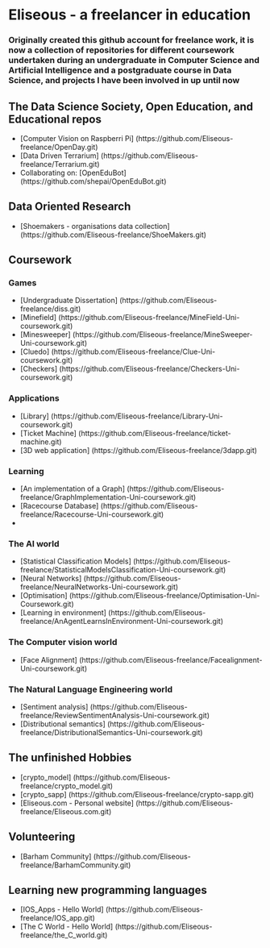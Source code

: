 <h1>Eliseous - a freelancer in education

<h3>Originally created this github account for freelance work, it is now a collection of repositories for different coursework undertaken during an undergraduate in Computer Science and Artificial Intelligence and a postgraduate course in Data Science, and projects I have been involved in up until now</h3>


<h2>The Data Science Society, Open Education, and Educational repos</h2>
<ul>
<li>[Computer Vision on Raspberri Pi] (https://github.com/Eliseous-freelance/OpenDay.git)</li>
<li>[Data Driven Terrarium] (https://github.com/Eliseous-freelance/Terrarium.git)</li>
<li>Collaborating on: [OpenEduBot] (https://github.com/shepai/OpenEduBot.git)</li>
</ul>


<h2>Data Oriented Research</h2>
<ul>
<li>[Shoemakers - organisations data collection] (https://github.com/Eliseous-freelance/ShoeMakers.git)</li>
</ul>

<h2>
Coursework
</h2>
<h3>Games</h3>
<ul>
<li>[Undergraduate Dissertation] (https://github.com/Eliseous-freelance/diss.git)</li>
<li>[Minefield] (https://github.com/Eliseous-freelance/MineField-Uni-coursework.git)</li>
<li>[Minesweeper] (https://github.com/Eliseous-freelance/MineSweeper-Uni-coursework.git)</li>
<li>[Cluedo] (https://github.com/Eliseous-freelance/Clue-Uni-coursework.git)</li>
<li>[Checkers] (https://github.com/Eliseous-freelance/Checkers-Uni-coursework.git)</li>
</ul>
<h3>Applications</h3>
<ul>
<li>[Library] (https://github.com/Eliseous-freelance/Library-Uni-coursework.git)</li>
<li>[Ticket Machine] (https://github.com/Eliseous-freelance/ticket-machine.git)</li>
<li>[3D web application] (https://github.com/Eliseous-freelance/3dapp.git)</li>
</ul>
<h3>Learning</h3>
<ul>
<li>[An implementation of a Graph] (https://github.com/Eliseous-freelance/GraphImplementation-Uni-coursework.git)</li>
<li>[Racecourse Database] (https://github.com/Eliseous-freelance/Racecourse-Uni-coursework.git)</li>
<li></li>
</ul>
<h3>The AI world</h3>
<ul>
<li>[Statistical Classification Models] (https://github.com/Eliseous-freelance/StatisticalModelsClassification-Uni-coursework.git)</li>
<li>[Neural Networks] (https://github.com/Eliseous-freelance/NeuralNetworks-Uni-coursework.git)</li>
<li>[Optimisation] (https://github.com/Eliseous-freelance/Optimisation-Uni-Coursework.git)</li>
<li>[Learning in environment] (https://github.com/Eliseous-freelance/AnAgentLearnsInEnvironment-Uni-coursework.git)</li>
</ul>

<h3>The Computer vision world</h3>
<ul>
<li>[Face Alignment] (https://github.com/Eliseous-freelance/Facealignment-Uni-coursework.git)</li>
</ul>

<h3>The Natural Language Engineering world</h3>
<ul>
<li>[Sentiment analysis] (https://github.com/Eliseous-freelance/ReviewSentimentAnalysis-Uni-coursework.git)</li>
<li>[Distributional semantics] (https://github.com/Eliseous-freelance/DistributionalSemantics-Uni-coursework.git)</li>
</ul>

<h2>The unfinished Hobbies</h2>
<ul>
<li>[crypto_model] (https://github.com/Eliseous-freelance/crypto_model.git)</li>
<li>[crypto_sapp] (https://github.com/Eliseous-freelance/crypto-sapp.git)</li>
<li>[Eliseous.com - Personal website] (https://github.com/Eliseous-freelance/Eliseous.com.git)</li>
</ul>

<h2>Volunteering</h2>
<ul>
<li>[Barham Community] (https://github.com/Eliseous-freelance/BarhamCommunity.git)</li>
</ul>

<h2>Learning new programming languages</h2>
<ul>
<li>[IOS_Apps - Hello World] (https://github.com/Eliseous-freelance/IOS_app.git)</li>
<li>[The C World - Hello World] (https://github.com/Eliseous-freelance/the_C_world.git)</li>
</ul>

